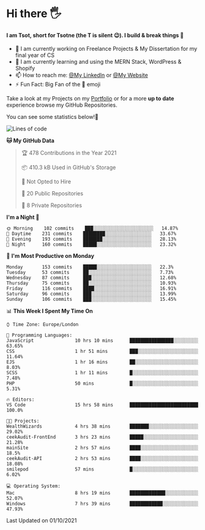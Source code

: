 # Hi there :raised_hand_with_fingers_splayed:
#### I am Tsot, short for Tsotne (the T is silent :wink:). I build & break things :space_invader:
- :telescope: I am currently working on Freelance Projects & My Dissertation for my final year of CS
- :seedling: I am currently learning and using the MERN Stack, WordPress & Shopify
- :mailbox: How to reach me: [@My LinkedIn](https://www.linkedin.com/in/tsotne-gvadzabia/) or [@My Website](https://tsotnegvadzabia.me/contact)
- :zap: Fun Fact: Big Fan of the :space_invader: emoji

Take a look at my Projects on my [Portfolio](https://tsotne.co.uk/) or for a more **up to date** experience browse my GitHub Repositories.

You can see some statistics below!:space_invader:
<!--START_SECTION:waka-->
![Lines of code](https://img.shields.io/badge/From%20Hello%20World%20I%27ve%20Written-3.5%20million%20lines%20of%20code-blue)

**🐱 My GitHub Data** 

> 🏆 478 Contributions in the Year 2021
 > 
> 📦 410.3 kB Used in GitHub's Storage 
 > 
> 🚫 Not Opted to Hire
 > 
> 📜 20 Public Repositories 
 > 
> 🔑 8 Private Repositories  
 > 
**I'm a Night 🦉** 

```text
🌞 Morning    102 commits    ███░░░░░░░░░░░░░░░░░░░░░░   14.87% 
🌆 Daytime    231 commits    ████████░░░░░░░░░░░░░░░░░   33.67% 
🌃 Evening    193 commits    ███████░░░░░░░░░░░░░░░░░░   28.13% 
🌙 Night      160 commits    █████░░░░░░░░░░░░░░░░░░░░   23.32%

```
📅 **I'm Most Productive on Monday** 

```text
Monday       153 commits    █████░░░░░░░░░░░░░░░░░░░░   22.3% 
Tuesday      53 commits     ██░░░░░░░░░░░░░░░░░░░░░░░   7.73% 
Wednesday    87 commits     ███░░░░░░░░░░░░░░░░░░░░░░   12.68% 
Thursday     75 commits     ██░░░░░░░░░░░░░░░░░░░░░░░   10.93% 
Friday       116 commits    ████░░░░░░░░░░░░░░░░░░░░░   16.91% 
Saturday     96 commits     ███░░░░░░░░░░░░░░░░░░░░░░   13.99% 
Sunday       106 commits    ███░░░░░░░░░░░░░░░░░░░░░░   15.45%

```


📊 **This Week I Spent My Time On** 

```text
⌚︎ Time Zone: Europe/London

💬 Programming Languages: 
JavaScript               10 hrs 10 mins      ████████████████░░░░░░░░░   63.65% 
CSS                      1 hr 51 mins        ███░░░░░░░░░░░░░░░░░░░░░░   11.64% 
EJS                      1 hr 16 mins        ██░░░░░░░░░░░░░░░░░░░░░░░   8.03% 
SCSS                     1 hr 11 mins        █░░░░░░░░░░░░░░░░░░░░░░░░   7.48% 
PHP                      50 mins             █░░░░░░░░░░░░░░░░░░░░░░░░   5.31%

🔥 Editors: 
VS Code                  15 hrs 58 mins      █████████████████████████   100.0%

🐱‍💻 Projects: 
WealthWizards            4 hrs 38 mins       ███████░░░░░░░░░░░░░░░░░░   29.02% 
ceekAudit-FrontEnd       3 hrs 23 mins       █████░░░░░░░░░░░░░░░░░░░░   21.28% 
mainSite                 2 hrs 57 mins       ████░░░░░░░░░░░░░░░░░░░░░   18.5% 
ceekAudit-API            2 hrs 53 mins       ████░░░░░░░░░░░░░░░░░░░░░   18.08% 
smilepod                 57 mins             █░░░░░░░░░░░░░░░░░░░░░░░░   6.02%

💻 Operating System: 
Mac                      8 hrs 19 mins       █████████████░░░░░░░░░░░░   52.07% 
Windows                  7 hrs 39 mins       ████████████░░░░░░░░░░░░░   47.93%

```


 Last Updated on 01/10/2021
<!--END_SECTION:waka-->
